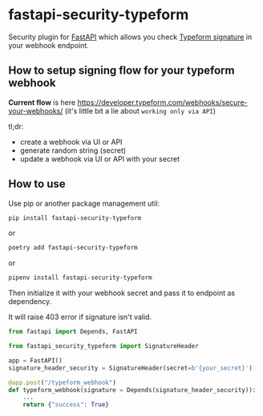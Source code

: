 # fastapi-security-typeform

Security plugin for [FastAPI](https://github.com/tiangolo/fastapi) which allows you check 
[Typeform signature](https://developer.typeform.com/webhooks/secure-your-webhooks/) in your webhook endpoint. 

## How to setup signing flow for your typeform webhook

**Current flow** is here https://developer.typeform.com/webhooks/secure-your-webhooks/ 
(it's little bit a lie about `working only via API`)

tl;dr:
 * create a webhook via UI or API
 * generate random string (secret)
 * update a webhook via UI or API with your secret
 


## How to use

Use pip or another package management util:
```bash
pip install fastapi-security-typeform
```

or

```bash
poetry add fastapi-security-typeform
```

or

```bash
pipenv install fastapi-security-typeform
```

Then initialize it with your webhook secret and pass it to endpoint as dependency.

It will raise 403 error if signature isn't valid.

```python
from fastapi import Depends, FastAPI

from fastapi_security_typeform import SignatureHeader

app = FastAPI()
signature_header_security = SignatureHeader(secret=b'{your_secret}')

@app.post("/typeform_webhook")
def typeform_webhook(signature = Depends(signature_header_security)):
    ...
    return {"success": True}

```
